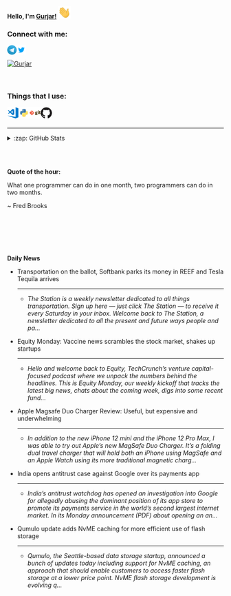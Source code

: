 #### Hello, I'm [Gurjar!](https://GurjarKing.github.io) <img src="https://raw.githubusercontent.com/ABSphreak/ABSphreak/master/gifs/Hi.gif" width="30px"></h2>


### Connect with me:

[<img align="left" alt="Gurjar | Telegram" width="22px" src="https://raw.githubusercontent.com/github/explore/80688e429a7d4ef2fca1e82350fe8e3517d3494d/topics/telegram/telegram.png" />][Telegram]
[<img align="left" alt="Gurjar | Twitter" width="22px" src="https://raw.githubusercontent.com/github/explore/80688e429a7d4ef2fca1e82350fe8e3517d3494d/topics/twitter/twitter.png" />][Twitter]
<br >
<br >
<a href="https://github.com/GurjarKing"><img src="https://komarev.com/ghpvc/?username=GurjarKing" alt="Gurjar" /></a> <br />
<br />
<br />
<!-- <br >

![](https://visitor-badge.glitch.me/badge?page_id=GurjarKing)

<br /> -->

### Things that I use:

[<img align="left" alt="Visual Studio Code" width="26px" src="https://raw.githubusercontent.com/github/explore/80688e429a7d4ef2fca1e82350fe8e3517d3494d/topics/visual-studio-code/visual-studio-code.png" />][VSCode]
[<img align="left" alt="Python" width="26px" src="https://raw.githubusercontent.com/github/explore/80688e429a7d4ef2fca1e82350fe8e3517d3494d/topics/python/python.png" />][Python]
[<img align="left" alt="Git" width="26px" src="https://raw.githubusercontent.com/github/explore/80688e429a7d4ef2fca1e82350fe8e3517d3494d/topics/git/git.png" />][Git]
[<img align="left" alt="GitHub" width="26px" src="https://raw.githubusercontent.com/github/explore/78df643247d429f6cc873026c0622819ad797942/topics/github/github.png" />][Github]

<br />
<br />

---
<details>
  <summary>:zap: GitHub Stats</summary>

<img align="left" alt="Gurjar's Github Stats" src="https://github-readme-stats.vercel.app/api?username=GurjarKing&show_icons=true&hide_border=true&count_private=true&include_all_commit=true&theme=algolia" />

</details>

<!-- ### 🔔 My latest tweet
<a href="https://twitter.com/Gurjar_King43" target="_blank">
	<img src="https://github.com/GurjarKing/GurjarKing/raw/master/tweet.png" width="70%" align="center" alt="Click to view on Twitter" title="My latest tweet, as an image"/>
</a> -->
<br>

<pre>

</pre>

**Quote of the hour:**

What one programmer can do in one month, two programmers can do in two months.

~ Fred Brooks
<pre>

</pre>
<br>
<pre>


</pre>
<strong>Daily News</strong>
  
  - Transportation on the ballot, Softbank parks its money in REEF and Tesla Tequila arrives
     <hr/>
     
      - *The Station is a weekly newsletter dedicated to all things transportation. Sign up here — just click The Station — to receive it every Saturday in your inbox. Welcome back to The Station, a newsletter dedicated to all the present and future ways people and pa…*
     
  - Equity Monday: Vaccine news scrambles the stock market, shakes up startups
      <hr/>
      
      - *Hello and welcome back to Equity, TechCrunch’s venture capital-focused podcast where we unpack the numbers behind the headlines. This is Equity Monday, our weekly kickoff that tracks the latest big news, chats about the coming week, digs into some recent fund…*
      
  - Apple Magsafe Duo Charger Review: Useful, but expensive and underwhelming
      <hr/>
      
      - *In addition to the new iPhone 12 mini and the iPhone 12 Pro Max, I was able to try out Apple’s new MagSafe Duo Charger. It’s a folding dual travel charger that will hold both an iPhone using MagSafe and an Apple Watch using its more traditional magnetic charg…*
      
  - India opens antitrust case against Google over its payments app
      <hr/>
      
      - *India’s antitrust watchdog has opened an investigation into Google for allegedly abusing the dominant position of its app store to promote its payments service in the world’s second largest internet market. In its Monday announcement (PDF) about opening an an…*
       
  - Qumulo update adds NvME caching for more efficient use of flash storage
      <hr/>
       
       - *Qumulo, the Seattle-based data storage startup, announced a bunch of updates today including support for NvME caching, an approach that should enable customers to access faster flash storage at a lower price point. NvME flash storage development is evolving q…*
      

<br />

[VSCode]: https://code.visualstudio.com/
[Python]: https://www.python.org/
[Git]: https://git-scm.com/
[Github]: https://github.com/
[Telegram]: https://t.me/Gurjar_King/
[Twitter]: https://twitter.com/Gurjar_King43/
